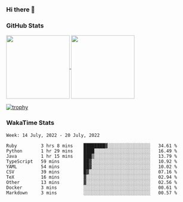 ### Hi there 👋

### GitHub Stats

<a href="https://github.com/anuraghazra/github-readme-stats">
  <img align="center" height="170px" src="https://github-readme-stats.vercel.app/api/top-langs/?username=tksfjt1024&layout=compact&count_private=true&show_icons=true&show_icons=true&theme=graywhite" />
</a>
<a href="https://github.com/anuraghazra/github-readme-stats">
  <img align="center" height="170px" src="https://github-readme-stats.vercel.app/api?username=tksfjt1024&count_private=true&show_icons=true&show_icons=true&theme=graywhite" />
</a>

[![trophy](https://github-profile-trophy.vercel.app/?username=tksfjt1024)](https://github.com/ryo-ma/github-profile-trophy)

### WakaTime Stats

<!--START_SECTION:waka-->
```text
Week: 14 July, 2022 - 20 July, 2022

Ruby         3 hrs 8 mins    ████████▓░░░░░░░░░░░░░░░░   34.61 % 
Python       1 hr 29 mins    ████░░░░░░░░░░░░░░░░░░░░░   16.49 % 
Java         1 hr 15 mins    ███▒░░░░░░░░░░░░░░░░░░░░░   13.79 % 
TypeScript   59 mins         ██▓░░░░░░░░░░░░░░░░░░░░░░   10.92 % 
YAML         54 mins         ██▓░░░░░░░░░░░░░░░░░░░░░░   10.02 % 
CSV          39 mins         █▓░░░░░░░░░░░░░░░░░░░░░░░   07.16 % 
TeX          16 mins         ▓░░░░░░░░░░░░░░░░░░░░░░░░   02.94 % 
Other        13 mins         ▓░░░░░░░░░░░░░░░░░░░░░░░░   02.56 % 
Docker       3 mins          ░░░░░░░░░░░░░░░░░░░░░░░░░   00.61 % 
Markdown     3 mins          ░░░░░░░░░░░░░░░░░░░░░░░░░   00.57 % 
```
<!--END_SECTION:waka-->
